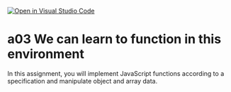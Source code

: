 [![Open in Visual Studio Code](https://classroom.github.com/assets/open-in-vscode-f059dc9a6f8d3a56e377f745f24479a46679e63a5d9fe6f495e02850cd0d8118.svg)](https://classroom.github.com/online_ide?assignment_repo_id=6408385&assignment_repo_type=AssignmentRepo)
# a03 We can learn to function in this environment
In this assignment, you will implement JavaScript functions according to a specification and manipulate object and array data.
